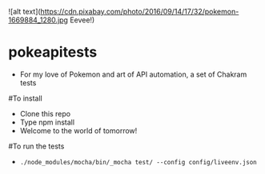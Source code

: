 ![alt text](https://cdn.pixabay.com/photo/2016/09/14/17/32/pokemon-1669884_1280.jpg Eevee!)

# pokeapitests
- For my love of Pokemon and art of API automation, a set of Chakram tests

#To install
- Clone this repo
- Type npm install
- Welcome to the world of tomorrow!

#To run the tests
- `./node_modules/mocha/bin/_mocha test/ --config config/liveenv.json`

